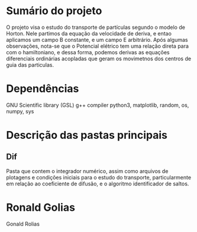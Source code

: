 # Sumário do projeto

O projeto visa o estudo do transporte de partículas segundo o modelo de Horton. Nele partimos da equação da velocidade de deriva, e entao aplicamos um campo B constante, e um campo E arbitrário. Após algumas observações, nota-se que o Potencial elétrico tem uma relação direta para com o hamiltoniano, e dessa forma, podemos derivas as equações diferenciais ordinárias acopladas que geram os movimetnos dos centros de guia das particulas.

# Dependências

GNU Scientific library (GSL)
g++ compiler
python3, matplotlib, random, os, numpy, sys


# Descrição das pastas principais

## Dif

Pasta que contem o integrador numérico, assim como arquivos de plotagens e condições iniciais para o estudo do transporte, particularmente em relação ao coeficiente de difusão, e o algoritmo identificador de saltos.

# Ronald Golias

Gonald Rolias
